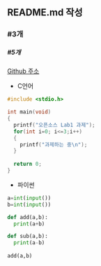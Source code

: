 ## README.md 작성
### #3개 
##### #5개
[Github 주소](https://github.com/hojoooooong/-Lab1.git)

* C언어
```c
#include <stdio.h>

int main(void)
{
  printf("오픈소스 Lab1 과제");
  for(int i=0; i<=3;i++)
  {
    printf("과제하는 중\n");
  }
  
  return 0;
}
```
* 파이썬
```python
a=int(input())
b=int(input())

def add(a,b):
  print(a+b)

def sub(a,b):
  print(a-b)
  
add(a,b)
```
